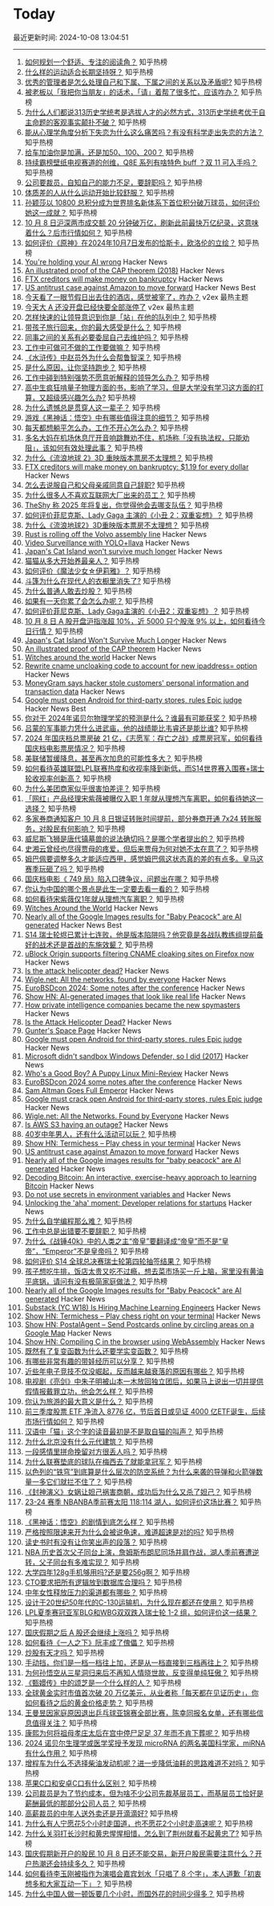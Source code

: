 # Today

最近更新时间: 2024-10-08 13:04:51

--- 
1. [如何规划一个舒适、专注的阅读角？](https://www.zhihu.com/question/652868917) 知乎热榜
2. [什么样的运动适合长期坚持呀？](https://www.zhihu.com/question/669859545) 知乎热榜
3. [优秀的管理者是怎么处理自己和下属、下属之间的关系以及矛盾呢?](https://www.zhihu.com/question/668224588) 知乎热榜
4. [被老板以「我把你当朋友」的话术，「请」着帮了很多忙，应该咋办？](https://www.zhihu.com/question/712573207) 知乎热榜
5. [为什么人们都说313历史学统考是选拔人才的必然方式，313历史学统考优于自主命题的客观事实颠扑不破？](https://www.zhihu.com/question/668291293) 知乎热榜
6. [能从心理学角度分析下失恋为什么这么痛苦吗？有没有科学走出失恋的方法？](https://www.zhihu.com/question/671400743) 知乎热榜
7. [给车加油你是加满，还是加50、100、200？](https://www.zhihu.com/question/760558475) 知乎热榜
8. [持续霸榜壁纸电视赛道的创维，Q8E 系列有啥特色 buff ？双 11 可入手吗？](https://www.zhihu.com/question/777420321) 知乎热榜
9. [公司要裁员，自知自己的能力不足，要辞职吗？](https://www.zhihu.com/question/667023166) 知乎热榜
10. [体质差的人从什么运动开始比较舒服？](https://www.zhihu.com/question/688557755) 知乎热榜
11. [孙颖莎以 10800 总积分成为世界排名新体系下首位积分破万球员，如何评价她这一成就？](https://www.zhihu.com/question/767686124) 知乎热榜
12. [10 月 8 日沪深两市成交额 20 分钟破万亿，刷新此前最快万亿纪录，这意味着什么？后市行情如何？](https://www.zhihu.com/question/777819709) 知乎热榜
13. [如何评价《原神》在2024年10月7日发布的恰斯卡，欧洛伦的立绘？](https://www.zhihu.com/question/772362008) 知乎热榜
14. [You're holding your AI wrong](https://cdibona.substack.com/p/youre-holding-your-ai-wrong) Hacker News
15. [An illustrated proof of the CAP theorem (2018)](https://mwhittaker.github.io/blog/an_illustrated_proof_of_the_cap_theorem/) Hacker News
16. [FTX creditors will make money on bankruptcy](https://www.cnbc.com/2024/10/07/ftx-bankruptcy-judge-approves-more-than-14-billion-payback-plan.html) Hacker News
17. [US antitrust case against Amazon to move forward](https://www.reuters.com/technology/us-antitrust-case-against-amazon-move-forward-2024-10-07/) Hacker News Best
18. [今天看了一眼节假日出去住的酒店，感觉被宰了，咋办？](https://www.v2ex.com/t/1078161) v2ex 最热主题
19. [今天大 A 还没开盘已经快要全部涨停了](https://www.v2ex.com/t/1078142) v2ex 最热主题
20. [怎样快速的让领导意识到你是「站」在他的队列中？](https://www.zhihu.com/question/669746225) 知乎热榜
21. [带孩子旅行回来，你的最大感受是什么？](https://www.zhihu.com/question/663293804) 知乎热榜
22. [同事之间的关系有必要委屈自己去维护吗？](https://www.zhihu.com/question/668116633) 知乎热榜
23. [工作中可做可不做的工作要做嘛？](https://www.zhihu.com/question/675811827) 知乎热榜
24. [《水浒传》中赵员外为什么会帮鲁智深？](https://www.zhihu.com/question/665925645) 知乎热榜
25. [是什么原因，让你坚持跑步？](https://www.zhihu.com/question/695643977) 知乎热榜
26. [工作中碰到特别强势不愿意听解释的领导怎么办？](https://www.zhihu.com/question/671834415) 知乎热榜
27. [高中生疯狂啃量子物理方面的书，影响了学习，但是大学没有学习这方面的打算，又超级感兴趣怎么办?](https://www.zhihu.com/question/757371396) 知乎热榜
28. [为什么遗憾总是贯穿人这一辈子？](https://www.zhihu.com/question/773195905) 知乎热榜
29. [游戏《黑神话：悟空》中有哪些值得注意的细节？](https://www.zhihu.com/question/638141359) 知乎热榜
30. [每天都想躺平怎么办，工作不开心怎么办？](https://www.zhihu.com/question/756578463) 知乎热榜
31. [多名大妈在机场休息厅开音响跳舞劝不住，机场称「没有执法权，只能劝阻」，该如何有效处理此事？](https://www.zhihu.com/question/748727234) 知乎热榜
32. [为什么《流浪地球 2》3D 重映版本票房不太理想？](https://www.zhihu.com/question/739376942) 知乎热榜
33. [FTX creditors will make money on bankruptcy: $1.19 for every dollar](https://www.cnbc.com/2024/10/07/ftx-bankruptcy-judge-approves-more-than-14-billion-payback-plan.html) Hacker News
34. [怎么去说服自己和父母亲戚同意自己辞职?](https://www.zhihu.com/question/668285603) 知乎热榜
35. [为什么很多人不喜欢互联网大厂出来的员工？](https://www.zhihu.com/question/668118544) 知乎热榜
36. [TheShy 称 2025 年将复出，你觉得他会去哪支队伍？](https://www.zhihu.com/question/661143715) 知乎热榜
37. [如何评价菲尼克斯、Lady Gaga 主演的《小丑 2：双重妄想》？](https://www.zhihu.com/question/666246636) 知乎热榜
38. [为什么《流浪地球2》3D重映版本票房不太理想？](https://www.zhihu.com/question/739376942) 知乎热榜
39. [Rust is rolling off the Volvo assembly line](https://tweedegolf.nl/en/blog/137/rust-is-rolling-off-the-volvo-assembly-line) Hacker News
40. [Video Surveillance with YOLO+llava](https://github.com/PsyChip/machina) Hacker News
41. [Japan's Cat Island won't survive much longer](https://www.tokyoweekender.com/japan-life/news-and-opinion/cat-island-wont-survive-much-longer/) Hacker News
42. [猫猫从多大开始养最亲人？](https://www.zhihu.com/question/660314077) 知乎热榜
43. [如何评价《魔法少女☆伊莉雅》？](https://www.zhihu.com/question/27336572) 知乎热榜
44. [斗篷为什么在现代人的衣橱里消失了?](https://www.zhihu.com/question/664003146) 知乎热榜
45. [为什么普通人敢去炒股？](https://www.zhihu.com/question/665060630) 知乎热榜
46. [如果有一天你累了会怎么办呢？](https://www.zhihu.com/question/773300489) 知乎热榜
47. [如何评价菲尼克斯、Lady Gaga主演的《小丑2：双重妄想》？](https://www.zhihu.com/question/666246636) 知乎热榜
48. [10 月 8 日 A 股开盘沪指涨超 10%，近 5000 只个股涨 9% 以上，如何看待今日行情？](https://www.zhihu.com/question/777604102) 知乎热榜
49. [Japan's Cat Island Won't Survive Much Longer](https://www.tokyoweekender.com/japan-life/news-and-opinion/cat-island-wont-survive-much-longer/) Hacker News
50. [An illustrated proof of the CAP theorem](https://mwhittaker.github.io/blog/an_illustrated_proof_of_the_cap_theorem/) Hacker News
51. [Witches around the world](https://aeon.co/essays/the-universal-belief-in-witches-reveals-our-deepest-fears) Hacker News
52. [Rewrite cname uncloaking code to account for new ipaddress= option](https://github.com/gorhill/uBlock/commit/6acf97bf51) Hacker News
53. [MoneyGram says hacker stole customers' personal information and transaction data](https://techcrunch.com/2024/10/07/moneygram-says-hackers-stole-customers-personal-information-and-transaction-data/) Hacker News
54. [Google must open Android for third-party stores, rules Epic judge](https://www.theverge.com/policy/2024/10/7/24243316/epic-google-permanent-injunction-ruling-third-party-stores) Hacker News Best
55. [你对于 2024年诺贝尔物理学奖的预测是什么？谁最有可能获奖？](https://www.zhihu.com/question/664444634) 知乎热榜
56. [吕蒙的军事能力凭什么进武庙，他的战绩能比韦睿还是能比谁?](https://www.zhihu.com/question/477350195) 知乎热榜
57. [2024 年国庆档总票房破 21 亿，《志愿军：存亡之战》成票房冠军，如何看待国庆档电影票房情况？](https://www.zhihu.com/question/768281890) 知乎热榜
58. [美联储暂缓降息，甚至再次加息的可能性多大？](https://www.zhihu.com/question/752991411) 知乎热榜
59. [如何看待英雄联盟LPL联赛热度和收视率降到新低，而S14世界赛入围赛+瑞士轮收视率创新高？](https://www.zhihu.com/question/762589694) 知乎热榜
60. [为什么美团商家似乎很害怕差评？](https://www.zhihu.com/question/750321400) 知乎热榜
61. [「网红」产品经理宋紫薇被曝仅入职 1 年就从理想汽车离职，如何看待她这一选择？](https://www.zhihu.com/question/759990294) 知乎热榜
62. [多家券商通知客户 10 月 8 日银证转账时间提前，部分券商开通 7x24 转账服务，对股民有何影响？](https://www.zhihu.com/question/771371317) 知乎热榜
63. [威尼斯飞狮是唐代镇墓兽的说法确切吗？是哪个学者提出的？](https://www.zhihu.com/question/760719147) 知乎热榜
64. [史湘云曾经也尽得贾母的疼爱，但后来贾母为何对她不太在意了？](https://www.zhihu.com/question/664974509) 知乎热榜
65. [姆巴佩要调整多久才能适应西甲，感觉姆巴佩这状态真的差的有点多。皇马这赛季玩砸了吗？](https://www.zhihu.com/question/667859938) 知乎热榜
66. [国庆档电影《 749 局》陷入口碑争议，问题出在哪？](https://www.zhihu.com/question/728854652) 知乎热榜
67. [你认为中国的哪个景点是此生一定要去看一看的？](https://www.zhihu.com/question/665737961) 知乎热榜
68. [如何看待宋紫薇仅1年就从理想汽车离职？](https://www.zhihu.com/question/759990294) 知乎热榜
69. [Witches Around the World](https://aeon.co/essays/the-universal-belief-in-witches-reveals-our-deepest-fears) Hacker News
70. [Nearly all of the Google Images results for "Baby Peacock" are AI generated](https://twitter.com/notengoprisa/status/1842550658102079556) Hacker News Best
71. [S14 瑞士轮烬已累计七连败，他是版本陷阱吗？他究竟是各战队教练组提前备好的战术还是首战的东施效颦？](https://www.zhihu.com/question/766753543) 知乎热榜
72. [uBlock Origin supports filtering CNAME cloaking sites on Firefox now](https://github.com/gorhill/uBlock/commit/6acf97bf51) Hacker News
73. [Is the attack helicopter dead?](https://hushkit.net/2024/10/07/is-the-attack-helicopter-dead/) Hacker News
74. [Wigle.net: All the networks, found by everyone](https://wigle.net/) Hacker News
75. [EuroBSDcon 2024: Some notes after the conference](https://blog.netbsd.org/tnf/entry/eurobsdcon_2024_in_dublin_ireland) Hacker News
76. [Show HN: AI-generated images that look like real life](https://www.gounfaked.com/) Hacker News
77. [How private intelligence companies became the new spymasters](https://engelsbergideas.com/essays/private-intelligence/) Hacker News
78. [Is the Attack Helicopter Dead?](https://hushkit.net/2024/10/07/is-the-attack-helicopter-dead/) Hacker News
79. [Gunter's Space Page](https://space.skyrocket.de/index.html) Hacker News
80. [Google must open Android for third-party stores, rules Epic judge](https://www.theverge.com/policy/2024/10/7/24243316/epic-google-permanent-injunction-ruling-third-party-stores) Hacker News
81. [Microsoft didn't sandbox Windows Defender, so I did (2017)](https://blog.trailofbits.com/2017/08/02/microsoft-didnt-sandbox-windows-defender-so-i-did/) Hacker News
82. [Who's a Good Boy? A Puppy Linux Mini-Review](https://bbbhltz.codeberg.page/blog/2024/09/puppylinux/) Hacker News
83. [EuroBSDcon 2024 some notes after the conference](https://blog.netbsd.org/tnf/entry/eurobsdcon_2024_in_dublin_ireland) Hacker News
84. [Sam Altman Goes Full Emperor](https://nonzero.substack.com/p/sam-altman-goes-full-emperor) Hacker News
85. [Google must crack open Android for third-party stores, rules Epic judge](https://www.theverge.com/policy/2024/10/7/24243316/epic-google-permanent-injunction-ruling-third-party-stores) Hacker News
86. [Wigle.net: All the Networks. Found by Everyone](https://wigle.net/) Hacker News
87. [Is AWS S3 having an outage?](https://news.ycombinator.com/item?id=41770111) Hacker News
88. [40岁中年男人，还有什么活动可以玩？](https://www.zhihu.com/question/585551538) 知乎热榜
89. [Show HN: Termichess – Play chess in your terminal](https://github.com/whiletruelearn/termichess) Hacker News
90. [US antitrust case against Amazon to move forward](https://www.reuters.com/technology/us-antitrust-case-against-amazon-move-forward-2024-10-07/) Hacker News
91. [Nearly all of the Google images results for "baby peacock" are AI generated](https://twitter.com/notengoprisa/status/1842550658102079556) Hacker News
92. [Decoding Bitcoin: An interactive, exercise-heavy approach to learning Bitcoin](https://bitcoindevs.xyz/decoding) Hacker News
93. [Do not use secrets in environment variables and](https://www.nodejs-security.com/blog/do-not-use-secrets-in-environment-variables-and-here-is-how-to-do-it-better) Hacker News
94. [Unlocking the 'aha' moment: Developer relations for startups](https://www.signalfire.com/blog/devrel-for-startups) Hacker News
95. [为什么自学编程那么难？](https://www.zhihu.com/question/636216382) 知乎热榜
96. [工作中总是出错要不要辞职？](https://www.zhihu.com/question/738179508) 知乎热榜
97. [为什么《战锤40k》中的人类之主“帝皇”要翻译成“帝皇”而不是“皇帝”，“Emperor”不是皇帝吗？](https://www.zhihu.com/question/664487666) 知乎热榜
98. [如何评价 S14 全球总决赛瑞士轮第四轮抽签结果？](https://www.zhihu.com/question/773080310) 知乎热榜
99. [孩子想吃牛排，饭店太贵又吃不过瘾，想去菜市场买一斤上脑，家里没有黄油平底锅，请问有没有极简家庭做法？](https://www.zhihu.com/question/361215171) 知乎热榜
100. [Nearly all of the Google Images results for "Baby Peacock" are AI generated](https://twitter.com/notengoprisa/status/1842550658102079556) Hacker News
101. [Substack (YC W18) Is Hiring Machine Learning Engineers](https://grnh.se/d034f1ba5us) Hacker News
102. [Show HN: Termichess – Play chess right on your terminal](https://github.com/whiletruelearn/termichess) Hacker News
103. [Show HN: PostalAgent – Send Postcards online by circling areas on a Google Map](https://postalagent.com) Hacker News
104. [Show HN: Compiling C in the browser using WebAssembly](https://wasmer.io/posts/clang-in-browser) Hacker News
105. [既然有了复变函数为什么还要学实变函数？](https://www.zhihu.com/question/599919512) 知乎热榜
106. [有哪些非常有趣的带娃经历可以分享？](https://www.zhihu.com/question/627413806) 知乎热榜
107. [近些年电子竞技不仅没崛起，反而越来越衰落的原因有哪些？](https://www.zhihu.com/question/730315331) 知乎热榜
108. [电视剧《亮剑》中朱子明被山本一木放回独立团后，如果马上说出一切并提供假情报戴罪立功，他会怎么样？](https://www.zhihu.com/question/531307823) 知乎热榜
109. [你认为旅游的最大意义是什么？](https://www.zhihu.com/question/759183392) 知乎热榜
110. [前三季度股票 ETF 净流入 8776 亿，节后首日或见证 4000 亿ETF诞生，后续市场行情如何？](https://www.zhihu.com/question/766729292) 知乎热榜
111. [汉语中「猫」这个字的读音最初是不是取自猫的叫声？](https://www.zhihu.com/question/305221269) 知乎热榜
112. [为什么北京没有什么元代建筑？](https://www.zhihu.com/question/36083684) 知乎热榜
113. [一段感情里拼命挽留对方很丢人吗？](https://www.zhihu.com/question/668116598) 知乎热榜
114. [为什么联赛垫底的球队在梅西去了就能拿冠军？](https://www.zhihu.com/question/757764778) 知乎热榜
115. [以色列的“铁穹”到底算是什么层次的防空系统？为什么来袭的导弹和火箭弹数量一多它们就拦不住了？](https://www.zhihu.com/question/747829576) 知乎热榜
116. [《封神演义》女娲让妲己祸害商朝，成功后为什么又杀了妲己？](https://www.zhihu.com/question/559579842) 知乎热榜
117. [23-24 赛季 NBANBA季前赛太阳 118:114 湖人，如何评价这场比赛？](https://www.zhihu.com/question/767211274) 知乎热榜
118. [《黑神话：悟空》的剧情到底怎么样？](https://www.zhihu.com/question/665247301) 知乎热榜
119. [严格按照限速来开为什么会被说龟速，难道超速是对的吗?](https://www.zhihu.com/question/661639652) 知乎热榜
120. [读史书时有没有让你笑出声的段落？](https://www.zhihu.com/question/31673647) 知乎热榜
121. [NBA 历史首次父子同台上演，詹姆斯布朗尼同场并肩作战，湖人季前赛遭逆转，父子同台有多难实现？](https://www.zhihu.com/question/768110084) 知乎热榜
122. [大学四年128g手机够用吗?还是要256g啊？](https://www.zhihu.com/question/667315318) 知乎热榜
123. [CTO要求把所有逻辑放到数据库合理吗？](https://www.zhihu.com/question/661428819) 知乎热榜
124. [中年女性释放压力的渠道都有哪些？](https://www.zhihu.com/question/660781071) 知乎热榜
125. [设计于20世纪50年代的C-130运输机，为什么现在都还在使用？](https://www.zhihu.com/question/316386066) 知乎热榜
126. [LPL夏季赛冠亚军BLG和WBG双双跌入瑞士轮 1-2 组，如何评价这一结果？](https://www.zhihu.com/question/767213211) 知乎热榜
127. [国庆假期之后 A 股还会继续上涨吗？](https://www.zhihu.com/question/747750897) 知乎热榜
128. [如何看待《一人之下》阮丰成了傀儡？](https://www.zhihu.com/question/666344250) 知乎热榜
129. [炒股有天才吗？](https://www.zhihu.com/question/347794928) 知乎热榜
130. [手动挡，你们是一档一档往上加，还是从一档直接到三档再往上？](https://www.zhihu.com/question/652616004) 知乎热榜
131. [为何孙悟空从三星洞归来后不再知人情晓世故，反变得单纯狂傲？](https://www.zhihu.com/question/668095492) 知乎热榜
132. [《甄嬛传》中的颂芝是一个什么样的人？](https://www.zhihu.com/question/546881526) 知乎热榜
133. [全球黄金实时市值首次破 20 万亿美元，从业者称「每天都在见证历史」，你如何看待之后的黄金价格走势？](https://www.zhihu.com/question/757771123) 知乎热榜
134. [王曼昱因家庭原因退出乒乓球亚锦赛全部比赛，陈幸同报名女单，还有哪些信息值得关注？](https://www.zhihu.com/question/769960139) 知乎热榜
135. [康熙为何将祖母孝庄太后在宫中停尸足足 37 年而不肯下葬呢？](https://www.zhihu.com/question/499221047) 知乎热榜
136. [2024 诺贝尔生理学或医学奖授予发现 microRNA 的两名美国科学家，miRNA 有什么作用？](https://www.zhihu.com/question/767419651) 知乎热榜
137. [增程车为什么不选择柴油发动机呢？进一步降低油耗的思路难道不对吗？](https://www.zhihu.com/question/665036311) 知乎热榜
138. [苹果C口和安卓C口有什么区别？](https://www.zhihu.com/question/646909743) 知乎热榜
139. [公司裁员是为了节约成本，但为啥不少公司先裁基层员工，而基层员工恰好是薪酬最低的那部分公司人员？](https://www.zhihu.com/question/739397731) 知乎热榜
140. [高薪裁员的中年人送外卖还是开滴滴好?](https://www.zhihu.com/question/614736801) 知乎热榜
141. [为什么有人宁愿花5个小时走国道，也不愿花2个小时走高速呢？](https://www.zhihu.com/question/662017658) 知乎热榜
142. [为什么关羽打长沙时和黄忠惺惺相惜，怎么到了荆州就看不起黄忠了?](https://www.zhihu.com/question/548378741) 知乎热榜
143. [国庆假期新开户的股民 10 月 8 日还不能交易，新开户股民需要注意什么？开户热潮还会持续多久？](https://www.zhihu.com/question/767276412) 知乎热榜
144. [如何看待李玉刚被指作为演唱会嘉宾划水「只唱了 8 个字」，本人道歉「初衷想多和大家互动一下」？](https://www.zhihu.com/question/752060060) 知乎热榜
145. [为什么中国人做一顿饭要几个小时，而国外花的时间少得多？](https://www.zhihu.com/question/28655927) 知乎热榜
